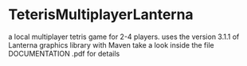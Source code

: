 # TeterisMultiplayerLanterna
a local multiplayer tetris game for 2-4 players. uses the version 3.1.1 of Lanterna graphics library with Maven
take a look inside the file DOCUMENTATION .pdf for details
